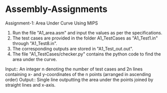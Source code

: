 # Assembly-Assignments
Assignment-1: Area Under Curve Using MIPS

1. Run the file "A1_area.asm" and input the values as per the specifications.
2. The test cases are provided in the folder A1_TestCases as "A1_Test1.in" through "A1_Test8.in".
3. The corresponding outputs are stored in "A1_Test_out.out".
4. The file "A1_TestCases/checker.py" contains the python code to find the area under the curve.

Input:: An integer n denoting the number of test cases and 2n lines containing x- and y-coordinates of the n points (arranged in ascending order)
Output:: Single line outputting the area under the points joined by straight lines and x-axis.